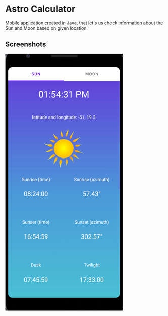 # Astro Calculator
Mobile application created in Java, that let's us check information about the Sun and Moon based on given location.
## Screenshots
![Screenshot](screenshots/example.png)